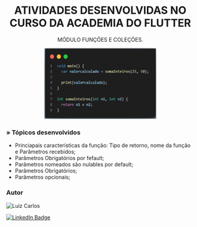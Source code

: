 <h1 align="center">ATIVIDADES DESENVOLVIDAS NO CURSO DA ACADEMIA DO FLUTTER</h1>

<p align="center"> MÓDULO FUNÇÕES E COLEÇÕES.</p>

<p align="center">
<img width="300" height="190" src="assets/images/funcoes.png"/>


</p>


### » Tópicos desenvolvidos

- Princiapais características da função: Tipo de retorno, nome da função e Parâmetros recebidos;
- Parâmetros Obrigatórios por fefault;
- Parâmetros nomeados são nulables por default;
- Parâmetros Obrigatórios;
- Parâmetros opcionais;



### Autor

<img alt="Luiz Carlos" title="Luiz Carlos" src="https://avatars.githubusercontent.com/u/29442285?s=96&v=4" height="100" width="100" />

[![LinkedIn Badge](https://img.shields.io/badge/-LUIZ_CARLOS-blue?style=flat-square&logo=Linkedin&logoColor=white&link=https://www.linkedin.com/in/luizzlcs/)](https://www.linkedin.com/in/luizzlcs/)

